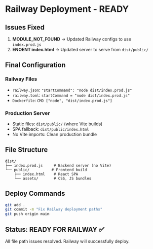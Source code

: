 # Railway Deployment - READY

## Issues Fixed

1. **MODULE_NOT_FOUND** → Updated Railway configs to use `index.prod.js`
2. **ENOENT index.html** → Updated server to serve from `dist/public/`

## Final Configuration

### Railway Files
- `railway.json`: `"startCommand": "node dist/index.prod.js"`
- `railway.toml`: `startCommand = "node dist/index.prod.js"`
- `Dockerfile`: `CMD ["node", "dist/index.prod.js"]`

### Production Server
- Static files: `dist/public/` (where Vite builds)
- SPA fallback: `dist/public/index.html`
- No Vite imports: Clean production bundle

## File Structure
```
dist/
├── index.prod.js     # Backend server (no Vite)
└── public/          # Frontend build
    ├── index.html    # React SPA
    └── assets/       # CSS, JS bundles
```

## Deploy Commands
```bash
git add .
git commit -m "Fix Railway deployment paths"
git push origin main
```

## Status: READY FOR RAILWAY ✅
All file path issues resolved. Railway will successfully deploy.